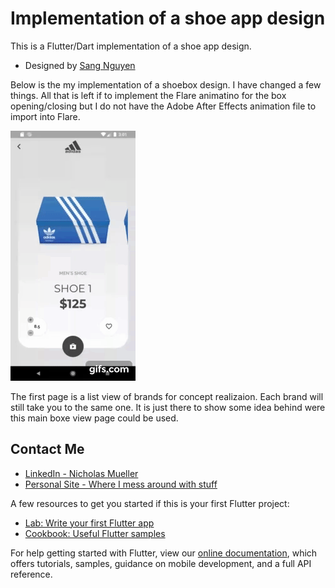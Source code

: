 # Implementation of a shoe app design

This is a Flutter/Dart implementation of a shoe app design.
- Designed by [Sang Nguyen](https://dribbble.com/sanggggg)

Below is the my implementation of a shoebox design. I have changed a few things. All that is left if to implement the Flare animatino for the box opening/closing but I do not have the Adobe After Effects animation file to import into Flare.

![](shoebox.gif)

The first page is a list view of brands for concept realizaion. Each brand will still take you to 
the same one. It is just there to show some idea behind were this main boxe view page could be used.

## Contact Me
- [LinkedIn - Nicholas Mueller](https://www.linkedin.com/in/nicholas-mueller-b12006b6/)
- [Personal Site - Where I mess around with stuff](https://nightmue.github.io/)

A few resources to get you started if this is your first Flutter project:

- [Lab: Write your first Flutter app](https://flutter.dev/docs/get-started/codelab)
- [Cookbook: Useful Flutter samples](https://flutter.dev/docs/cookbook)

For help getting started with Flutter, view our 
[online documentation](https://flutter.dev/docs), which offers tutorials, 
samples, guidance on mobile development, and a full API reference.

